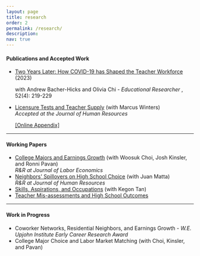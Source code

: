 ```yaml
---
layout: page
title: research
order: 2
permalink: /research/
description: 
nav: true
---
```



#### Publications and Accepted Work
<ul>

<li> <a href="https://doi.org/10.3102/0013189X231153659" target="_blank">Two Years Later: How COVID-19 has Shaped the Teacher Workforce</a> (2023) 

<br>

with Andrew Bacher-Hicks and Olivia Chi - <em> Educational Researcher </em>, 52(4): 219-229 </li>


<li> <a href="{{ site.baseurl }}/assets/pdf/OW_5_27_25.pdf" target="_blank">Licensure Tests and Teacher Supply</a> (with Marcus Winters) 
<br>
<em> Accepted at the Journal of Human Resources </em> </li> 

<a href="{{ site.baseurl }}/assets/pdf/Licensure_Appendix.pdf" target="_blank">[Online Appendix]</a>

</ul>


<hr>

#### Working Papers
<ul>


<li> <a href="{{ site.baseurl }}/assets/pdf/CKOP_3_4_25.pdf" target="_blank">College Majors and Earnings Growth</a>
 (with Woosuk Choi, Josh Kinsler, and Ronni Pavan) 
<br>
<em> 		R&R at Journal of Labor Economics </em> </li>



<li> <a href="{{ site.baseurl }}/assets/pdf/neighbors_SAE.pdf" target="_blank">Neighbors' Spillovers on High School Choice</a> (with Juan Matta) 
<br>
<em> R&R at Journal of Human Resources </em> </li> 


<li> <a href="{{ site.baseurl }}/assets/pdf/igo_main.pdf" target="_blank">Skills, Aspirations, and Occupations</a> (with Kegon Tan) </li> 

<li> <a href="{{ site.baseurl }}/assets/pdf/Manuscript.pdf" target="_blank">Teacher Mis-assessments and High School Outcomes</a> </li> 


</ul>


<hr>

#### Work in Progress
<ul>

<li> Coworker Networks, Residential Neighbors, and Earnings Growth - <em> W.E. Upjohn Institute Early Career Research Award </em> </li> 


<li> College Major Choice and Labor Market Matching (with Choi, Kinsler, and Pavan) </li> 

</ul>

